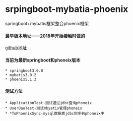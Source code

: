 # srpingboot-mybatia-phoenix
springboot+mybatis框架整合phoenix框架
#### 最早版本地址——2018年开始接触时做的
[github地址](https://github.com/wskvfhprrk/springBoot_hbase_phoenix_mybatis)

#### 当前为最新springboot和phoneix版本

    * springboot3.0.0
    * mybatis3.0.2
    * phoenix5.1.3

#### 测试方法
    * ApplicationTest-测试通过jdbc查询phoneix
    * UserDaoTest-测试mbyatix管理phoneix
    * *ToPhoenixSync-mysql数据表jdbc同步到phoneix中
